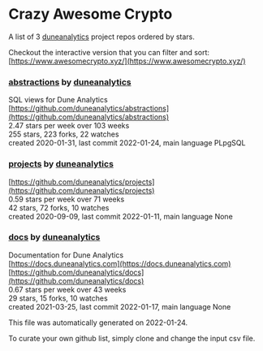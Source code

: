 # Crazy Awesome Crypto
A list of 3 [duneanalytics](https://github.com/duneanalytics) project repos ordered by stars.  

Checkout the interactive version that you can filter and sort: 
[https://www.awesomecrypto.xyz/](https://www.awesomecrypto.xyz/)  


### [abstractions](https://github.com/duneanalytics/abstractions) by [duneanalytics](https://github.com/duneanalytics)  
SQL views for Dune Analytics  
[https://github.com/duneanalytics/abstractions](https://github.com/duneanalytics/abstractions)  
2.47 stars per week over 103 weeks  
255 stars, 223 forks, 22 watches  
created 2020-01-31, last commit 2022-01-24, main language PLpgSQL  


### [projects](https://github.com/duneanalytics/projects) by [duneanalytics](https://github.com/duneanalytics)  
  
[https://github.com/duneanalytics/projects](https://github.com/duneanalytics/projects)  
0.59 stars per week over 71 weeks  
42 stars, 72 forks, 10 watches  
created 2020-09-09, last commit 2022-01-11, main language None  


### [docs](https://github.com/duneanalytics/docs) by [duneanalytics](https://github.com/duneanalytics)  
Documentation for Dune Analytics  
[https://docs.duneanalytics.com](https://docs.duneanalytics.com)  
[https://github.com/duneanalytics/docs](https://github.com/duneanalytics/docs)  
0.67 stars per week over 43 weeks  
29 stars, 15 forks, 10 watches  
created 2021-03-25, last commit 2022-01-17, main language None  


This file was automatically generated on 2022-01-24.  

To curate your own github list, simply clone and change the input csv file.  